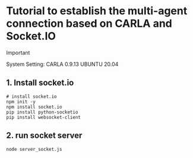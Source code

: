 # Tutorial to establish the multi-agent connection based on CARLA and Socket.IO

> [!IMPORTANT]
> System Setting: CARLA 0.9.13 UBUNTU 20.04


## 1. Install socket.io
```
# install socket.io
npm init -y
npm install socket.io
pip install python-socketio
pip install websocket-client
```

## 2. run socket server
```
node server_socket.js
```


